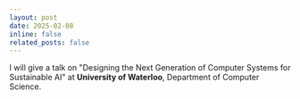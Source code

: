 ```yaml
---
layout: post
date: 2025-02-08
inline: false
related_posts: false
---
```


I will give a talk on "Designing the Next Generation of Computer Systems for Sustainable AI" at **University of Waterloo**, Department of Computer Science. 